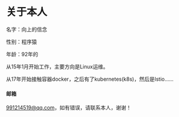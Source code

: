 # 关于本人

名字：向上的信念

性别：程序猿

年龄：92年的

从15年1月开始工作，主要方向是Linux运维。

从17年开始接触容器docker，之后有了kubernetes\(k8s\)，然后是Istio......

#### 邮箱

991214519@qq.com，如有错误，请联系本人，谢谢！

